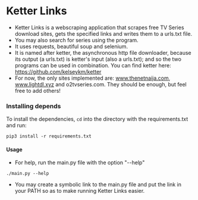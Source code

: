 # **Ketter Links**

* Ketter Links is a webscraping application that scrapes free TV Series download sites, gets the specified links and writes them to a urls.txt file.
* You may also search for series using the program.
* It uses requests, beautiful soup and selenium.
* It is named after ketter, the asynchronous http file downloader, because its output (a urls.txt) is ketter's input (also a urls.txt); and so the two programs can be used in combination. You can find ketter here: https://github.com/kelseykm/ketter
* For now, the only sites implemented are: www.thenetnaija.com, www.lightdl.xyz and o2tvseries.com. They should be enough, but feel free to add others!

### Installing depends 
To install the dependencies, ```cd``` into the directory with the requirements.txt and run:
```
pip3 install -r requirements.txt
```

#### Usage

* For help, run the main.py file with the option "--help"
```
./main.py --help
```

* You may create a symbolic link to the main.py file and put the link in your PATH so as to make running Ketter Links easier.
